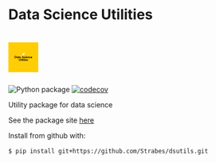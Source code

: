 # Data Science Utilities
# <img alt="dsutils" src="DataScienceUtilitiesLogo.png" height="60">

![Python package](https://github.com/Strabes/dsutils/workflows/Python%20package/badge.svg?branch=master)
[![codecov](https://codecov.io/gh/Strabes/dsutils/branch/master/graph/badge.svg?token=CA424HKG5U)](https://codecov.io/gh/Strabes/dsutils)

Utility package for data science

See the package site [here](https://dsutils.readthedocs.io/en/latest/)

Install from github with:

```
$ pip install git+https://github.com/Strabes/dsutils.git
```
